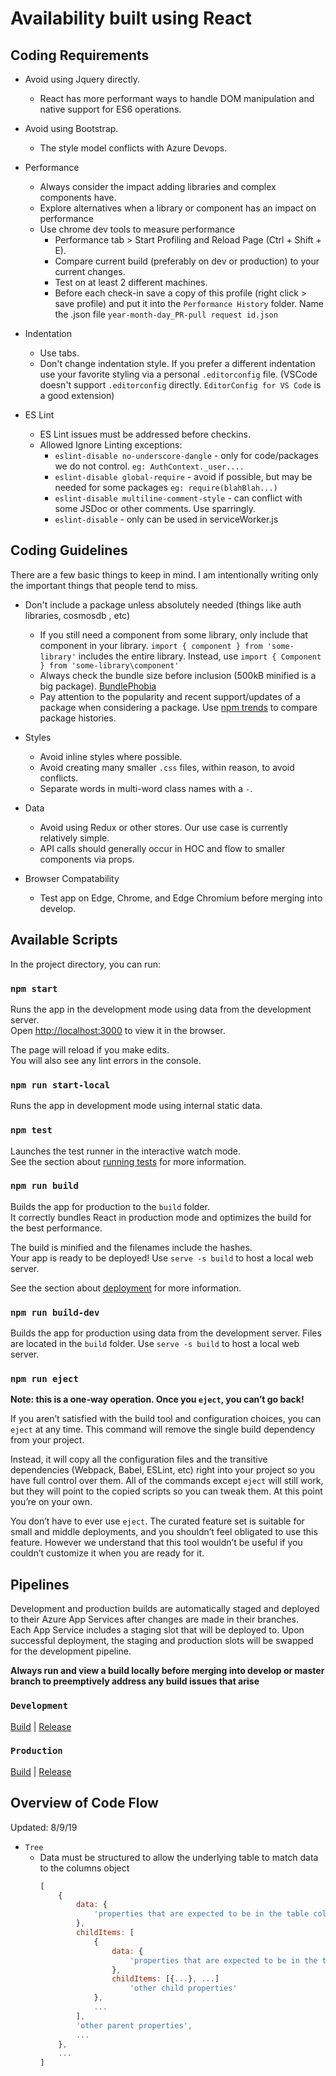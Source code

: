 # Availability built using React

## Coding Requirements

* Avoid using Jquery directly.
	* React has more performant ways to handle DOM manipulation and native support for ES6 operations.

* Avoid using Bootstrap.
  * The style model conflicts with Azure Devops.

* Performance
	* Always consider the impact adding libraries and complex components have.
	* Explore alternatives when a library or component has an impact on performance
	* Use chrome dev tools to measure performance
		* Performance tab > Start Profiling and Reload Page (Ctrl + Shift + E).
		* Compare current build (preferably on dev or production) to your current changes.
		* Test on at least 2 different machines.
		* Before each check-in save a copy of this profile (right click > save profile) and put it into the `Performance History` folder. Name the .json file `year-month-day_PR-pull request id.json`

* Indentation
  	* Use tabs.
	* Don't change indentation style. If you prefer a different indentation use your favorite styling via a personal `.editorconfig` file. (VSCode doesn't support `.editorconfig` directly.  `EditorConfig for VS Code` is a good extension)

* ES Lint
	* ES Lint issues must be addressed before checkins.
	* Allowed Ignore Linting exceptions:
		* `eslint-disable no-underscore-dangle` - only for code/packages we do not control. `eg: AuthContext._user....`
		* `eslint-disable global-require` - avoid if possible, but may be needed for some packages `eg: require(blahBlah...)`
		* `eslint-disable multiline-comment-style` - can conflict with some JSDoc  or other comments.  Use sparringly.
		* `eslint-disable` - only can be used in serviceWorker.js

## Coding Guidelines

There are a few basic things to keep in mind. I am intentionally writing only the important things that people tend to miss.

* Don't include a package unless absolutely needed (things like auth libraries, cosmosdb , etc)
	* If you still need a component from some library, only include that component in your library. `import { component } from 'some-library'` includes the entire library. Instead, use `import { Component } from 'some-library\component'`
	* Always check the bundle size before inclusion (500kB minified is a big package). [BundlePhobia](https://bundlephobia.com/)
	* Pay attention to the popularity and recent support/updates of a package when considering a package. Use [npm trends](https://www.npmtrends.com/) to compare package histories.

* Styles
	* Avoid inline styles where possible.
	* Avoid creating many smaller `.css` files, within reason,  to avoid conflicts.
	* Separate words in multi-word class names with a `-`.

* Data
	* Avoid using Redux or other stores.  Our use case is currently relatively simple.
	* API calls should generally occur in HOC and flow to smaller components via props.

* Browser Compatability
	* Test app on Edge, Chrome, and Edge Chromium before merging into develop.

## Available Scripts

In the project directory, you can run:

### `npm start`

Runs the app in the development mode using data from the development server.<br />
Open [http://localhost:3000](http://localhost:3000) to view it in the browser.

The page will reload if you make edits.<br />
You will also see any lint errors in the console.

### `npm run start-local`

Runs the app in development mode using internal static data.

### `npm test`

Launches the test runner in the interactive watch mode.<br />
See the section about [running tests](https://facebook.github.io/create-react-app/docs/running-tests) for more information.

### `npm run build`

Builds the app for production to the `build` folder.<br />
It correctly bundles React in production mode and optimizes the build for the best performance.

The build is minified and the filenames include the hashes.<br />
Your app is ready to be deployed!  Use `serve -s build` to host a local web server.

See the section about [deployment](https://facebook.github.io/create-react-app/docs/deployment) for more information.

### `npm run build-dev`
Builds the app for production using data from the development server. Files are located in the `build` folder. Use `serve -s build` to host a local web server.


### `npm run eject`

**Note: this is a one-way operation. Once you `eject`, you can’t go back!**

If you aren’t satisfied with the build tool and configuration choices, you can `eject` at any time. This command will remove the single build dependency from your project.

Instead, it will copy all the configuration files and the transitive dependencies (Webpack, Babel, ESLint, etc) right into your project so you have full control over them. All of the commands except `eject` will still work, but they will point to the copied scripts so you can tweak them. At this point you’re on your own.

You don’t have to ever use `eject`. The curated feature set is suitable for small and middle deployments, and you shouldn’t feel obligated to use this feature. However we understand that this tool wouldn’t be useful if you couldn’t customize it when you are ready for it.

## Pipelines

Development and production builds are automatically staged and deployed to their Azure App Services after changes are made in their branches.<br />
Each App Service includes a staging slot that will be deployed to.  Upon successful deployment, the staging and production slots will be swapped for the development pipeline.

**Always run and view a build locally before merging into develop or master branch to preemptively address any build issues that arise**

### `Development`

[Build](https://) |
[Release](https://)

### `Production`

[Build](https://) |
[Release](https://)


## Overview of Code Flow
Updated: 8/9/19

+ `Tree`
	+ Data must be structured to allow the underlying table to match data to the columns object
		```javascript
		[
		 	{
		 		data: {
		 			'properties that are expected to be in the table columns',
		 		},
		 		childItems: [
					{
						data: {
							'properties that are expected to be in the table columns',
						},
						childItems: [{...}, ...]
							'other child properties'
					},
					...
				],
				'other parent properties',
				...
			},
			...
		]
		```
